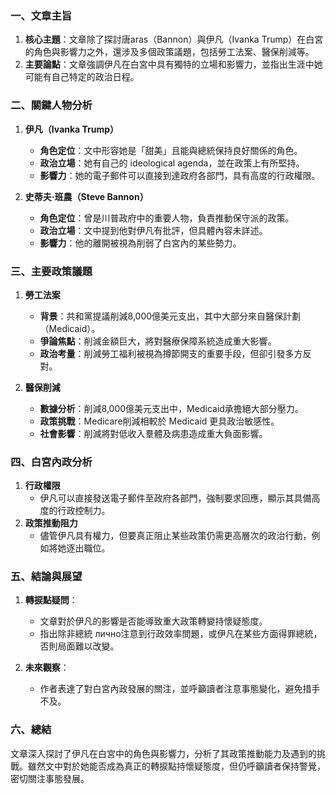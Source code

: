 ### 一、文章主旨
1. **核心主題**：文章除了探討唐aras（Bannon）與伊凡（Ivanka Trump）在白宮的角色與影響力之外，還涉及多個政策議題，包括勞工法案、醫保削減等。
2. **主要論點**：文章強調伊凡在白宮中具有獨特的立場和影響力，並指出生涯中她可能有自己特定的政治日程。

### 二、關鍵人物分析
1. **伊凡（Ivanka Trump）**
   - **角色定位**：文中形容她是「甜美」且能與總統保持良好關係的角色。
   - **政治立場**：她有自己的 ideological agenda，並在政策上有所堅持。
   - **影響力**：她的電子郵件可以直接到達政府各部門，具有高度的行政權限。

2. **史蒂夫·班農（Steve Bannon）**
   - **角色定位**：曾是川普政府中的重要人物，負責推動保守派的政策。
   - **政治立場**：文中提到他對伊凡有批評，但具體內容未詳述。
   - **影響力**：他的離開被視為削弱了白宮內的某些勢力。

### 三、主要政策議題
1. **勞工法案**
   - **背景**：共和黨提議削減8,000億美元支出，其中大部分來自醫保計劃（Medicaid）。
   - **爭論焦點**：削減金額巨大，將對醫療保障系統造成重大影響。
   - **政治考量**：削減勞工福利被視為撙節開支的重要手段，但卻引發多方反對。

2. **醫保削減**
   - **數據分析**：削減8,000億美元支出中，Medicaid承擔絕大部分壓力。
   - **政策挑戰**：Medicare削減相較於 Medicaid 更具政治敏感性。
   - **社會影響**：削減將對低收入羣體及病患造成重大負面影響。

### 四、白宮內政分析
1. **行政權限**
   - 伊凡可以直接發送電子郵件至政府各部門，強制要求回應，顯示其具備高度的行政控制力。
2. **政策推動阻力**
   - 儘管伊凡具有權力，但要真正阻止某些政策仍需更高層次的政治行動，例如將她逐出職位。

### 五、結論與展望
1. **轉捩點疑問**：
   - 文章對於伊凡的影響是否能導致重大政策轉變持懷疑態度。
   - 指出除非總統 лично注意到行政效率問題，或伊凡在某些方面得罪總統，否則局面難以改變。

2. **未來觀察**：
   - 作者表達了對白宮內政發展的關注，並呼籲讀者注意事態變化，避免措手不及。

### 六、總結
文章深入探討了伊凡在白宮中的角色與影響力，分析了其政策推動能力及遇到的挑戰。雖然文中對於她能否成為真正的轉捩點持懷疑態度，但仍呼籲讀者保持警覺，密切關注事態發展。